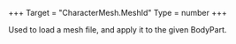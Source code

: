 +++
Target = "CharacterMesh.MeshId"
Type = number
+++

Used to load a mesh file, and apply it to the given BodyPart.